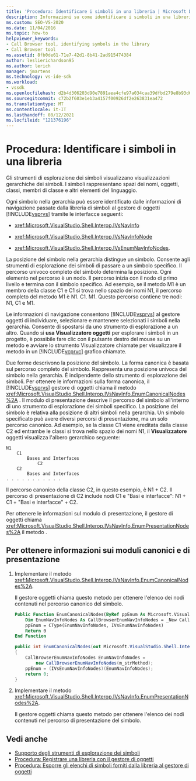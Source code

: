 ```yaml
---
title: 'Procedura: Identificare i simboli in una libreria | Microsoft Docs'
description: Informazioni su come identificare i simboli in una libreria implementando metodi che passano le informazioni di navigazione dalla libreria di simboli al gestore Visual Studio oggetti.
ms.custom: SEO-VS-2020
ms.date: 11/04/2016
ms.topic: how-to
helpviewer_keywords:
- Call Browser tool, identifying symbols in the library
- Call Browser tool
ms.assetid: 8fb0de61-71e7-42d1-8b41-2ad915474384
author: leslierichardson95
ms.author: lerich
manager: jmartens
ms.technology: vs-ide-sdk
ms.workload:
- vssdk
ms.openlocfilehash: d2b4d306203d90e7891aea4cfe97a034caa39dfbd279e8b93d65c2e8b39b5a62
ms.sourcegitcommit: c72b2f603e1eb3a4157f00926df2e263831ea472
ms.translationtype: MT
ms.contentlocale: it-IT
ms.lasthandoff: 08/12/2021
ms.locfileid: "121376196"
---
```

# <a name="how-to-identify-symbols-in-a-library"></a>Procedura: Identificare i simboli in una libreria
Gli strumenti di esplorazione dei simboli visualizzano visualizzazioni gerarchiche dei simboli. I simboli rappresentano spazi dei nomi, oggetti, classi, membri di classe e altri elementi del linguaggio.

 Ogni simbolo nella gerarchia può essere identificato dalle informazioni di navigazione passate dalla libreria di simboli al gestore di oggetti [!INCLUDE[vsprvs](../../code-quality/includes/vsprvs_md.md)] tramite le interfacce seguenti:

- <xref:Microsoft.VisualStudio.Shell.Interop.IVsNavInfo>

- <xref:Microsoft.VisualStudio.Shell.Interop.IVsNavInfoNode>

- <xref:Microsoft.VisualStudio.Shell.Interop.IVsEnumNavInfoNodes>.

 La posizione del simbolo nella gerarchia distingue un simbolo. Consente agli strumenti di esplorazione dei simboli di passare a un simbolo specifico. Il percorso univoco completo del simbolo determina la posizione. Ogni elemento nel percorso è un nodo. Il percorso inizia con il nodo di primo livello e termina con il simbolo specifico. Ad esempio, se il metodo M1 è un membro della classe C1 e C1 si trova nello spazio dei nomi N1, il percorso completo del metodo M1 è N1. C1. M1. Questo percorso contiene tre nodi: N1, C1 e M1.

 Le informazioni di navigazione consentono [!INCLUDE[vsprvs](../../code-quality/includes/vsprvs_md.md)] al gestore oggetti di individuare, selezionare e mantenere selezionati i simboli nella gerarchia. Consente di spostarsi da uno strumento di esplorazione a un altro. Quando si **usa Visualizzatore oggetti** per esplorare i simboli in un progetto, è possibile fare clic con il pulsante destro del mouse su un metodo e avviare lo strumento Visualizzatore chiamate per visualizzare il metodo in un [!INCLUDE[vcprvc](../../code-quality/includes/vcprvc_md.md)] grafico chiamate. 

 Due forme descrivono la posizione del simbolo. La forma canonica è basata sul percorso completo del simbolo. Rappresenta una posizione univoca del simbolo nella gerarchia. È indipendente dello strumento di esplorazione dei simboli. Per ottenere le informazioni sulla forma canonica, il [!INCLUDE[vsprvs](../../code-quality/includes/vsprvs_md.md)] gestore di oggetti chiama il metodo <xref:Microsoft.VisualStudio.Shell.Interop.IVsNavInfo.EnumCanonicalNodes%2A> . Il modulo di presentazione descrive il percorso del simbolo all'interno di uno strumento di esplorazione dei simboli specifico. La posizione del simbolo è relativa alla posizione di altri simboli nella gerarchia. Un simbolo specificato può avere diversi percorsi di presentazione, ma un solo percorso canonico. Ad esempio, se la classe C1 viene ereditata dalla classe C2 ed entrambe le classi si trova nello spazio dei nomi N1, il **Visualizzatore** oggetti visualizza l'albero gerarchico seguente:

```
N1
    C1
        Bases and Interfaces
            C2
    C2
        Bases and Interfaces
. . . . . . . . . . .

```

 Il percorso canonico della classe C2, in questo esempio, è N1 + C2. Il percorso di presentazione di C2 include nodi C1 e "Basi e interfacce": N1 + C1 + "Basi e interfacce" + C2.

 Per ottenere le informazioni sul modulo di presentazione, il gestore di oggetti chiama <xref:Microsoft.VisualStudio.Shell.Interop.IVsNavInfo.EnumPresentationNodes%2A> il metodo .

## <a name="to-obtain-canonical-and-presentation-forms-information"></a>Per ottenere informazioni sui moduli canonici e di presentazione

1. Implementare il metodo <xref:Microsoft.VisualStudio.Shell.Interop.IVsNavInfo.EnumCanonicalNodes%2A>.

     Il gestore oggetti chiama questo metodo per ottenere l'elenco dei nodi contenuti nel percorso canonico del simbolo.

    ```vb
    Public Function EnumCanonicalNodes(ByRef ppEnum As Microsoft.VisualStudio.Shell.Interop.IVsEnumNavInfoNodes) As Integer
        Dim EnumNavInfoNodes As CallBrowserEnumNavInfoNodes = _New CallBrowserEnumNavInfoNodes(m_strMethod)
        ppEnum = CType(EnumNavInfoNodes, IVsEnumNavInfoNodes)
        Return 0
    End Function
    ```

    ```csharp
    public int EnumCanonicalNodes(out Microsoft.VisualStudio.Shell.Interop.IVsEnumNavInfoNodes ppEnum)
    {
        CallBrowserEnumNavInfoNodes EnumNavInfoNodes =
            new CallBrowserEnumNavInfoNodes(m_strMethod);
        ppEnum = (IVsEnumNavInfoNodes)(EnumNavInfoNodes);
        return 0;
    }

    ```

2. Implementare il metodo <xref:Microsoft.VisualStudio.Shell.Interop.IVsNavInfo.EnumPresentationNodes%2A>.

     Il gestore oggetti chiama questo metodo per ottenere l'elenco dei nodi contenuti nel percorso di presentazione del simbolo.

## <a name="see-also"></a>Vedi anche
- [Supporto degli strumenti di esplorazione dei simboli](../../extensibility/internals/supporting-symbol-browsing-tools.md)
- [Procedura: Registrare una libreria con il gestore di oggetti](../../extensibility/internals/how-to-register-a-library-with-the-object-manager.md)
- [Procedura: Esporre gli elenchi di simboli forniti dalla libreria al gestore di oggetti](../../extensibility/internals/how-to-expose-lists-of-symbols-provided-by-the-library-to-the-object-manager.md)
